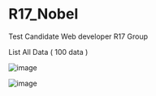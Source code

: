 # R17_Nobel
Test Candidate Web developer R17 Group

List All Data ( 100 data )

![image](https://github.com/AnriNobel/R17_Nobel/assets/38330633/e1ae384d-5289-46c8-9345-98dee7affb69)

![image](https://github.com/AnriNobel/R17_Nobel/assets/38330633/5439ae99-607d-4205-855b-f70e4a808696)




